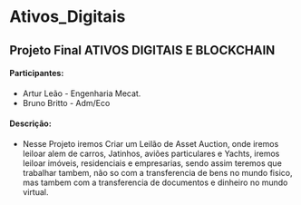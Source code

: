 # Ativos_Digitais
## Projeto Final ATIVOS DIGITAIS E BLOCKCHAIN
#### Participantes:
- Artur Leão - Engenharia Mecat.
- Bruno Britto - Adm/Eco

#### Descrição:

- Nesse Projeto iremos Criar um Leilão de Asset Auction, onde iremos leiloar alem de carros, Jatinhos, aviões particulares e Yachts, iremos leiloar imóveis, residenciais e empresarias, sendo assim teremos que trabalhar tambem, não so com a transferencia de bens no mundo fisico, mas tambem com a transferencia de documentos e dinheiro no mundo virtual.




